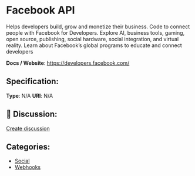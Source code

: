 # Facebook API


Helps developers build, grow and monetize their business. Code to connect people with Facebook for Developers.  Explore AI, business tools, gaming, open source, publishing, social hardware, social integration, and virtual reality.  Learn about Facebook’s global programs to educate and connect developers

**Docs / Website**: https://developers.facebook.com/

## Specification:
**Type**:  N/A 
**URI**:  N/A 

## 💬 Discussion:
[Create discussion](link)

## Categories:
- [Social](https://github.com/apis-list/apis-list#social)
- [Webhooks](https://github.com/apis-list/apis-list#webhooks)





